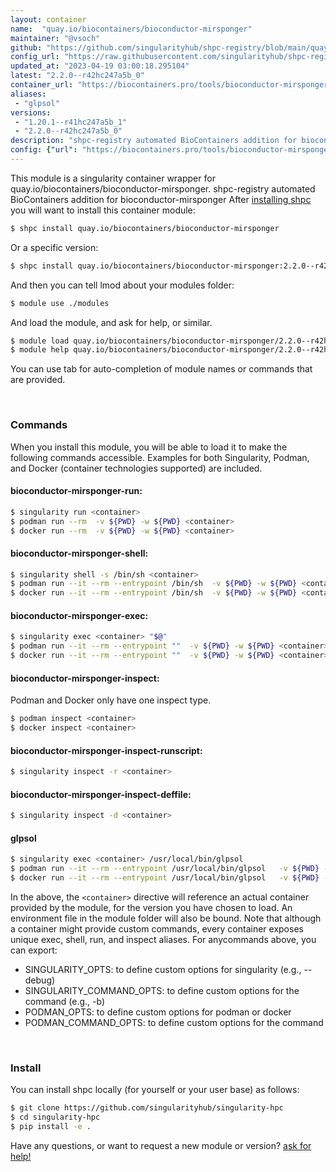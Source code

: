 ```yaml
---
layout: container
name:  "quay.io/biocontainers/bioconductor-mirsponger"
maintainer: "@vsoch"
github: "https://github.com/singularityhub/shpc-registry/blob/main/quay.io/biocontainers/bioconductor-mirsponger/container.yaml"
config_url: "https://raw.githubusercontent.com/singularityhub/shpc-registry/main/quay.io/biocontainers/bioconductor-mirsponger/container.yaml"
updated_at: "2023-04-19 03:00:18.295104"
latest: "2.2.0--r42hc247a5b_0"
container_url: "https://biocontainers.pro/tools/bioconductor-mirsponger"
aliases:
 - "glpsol"
versions:
 - "1.20.1--r41hc247a5b_1"
 - "2.2.0--r42hc247a5b_0"
description: "shpc-registry automated BioContainers addition for bioconductor-mirsponger"
config: {"url": "https://biocontainers.pro/tools/bioconductor-mirsponger", "maintainer": "@vsoch", "description": "shpc-registry automated BioContainers addition for bioconductor-mirsponger", "latest": {"2.2.0--r42hc247a5b_0": "sha256:63c5c4ddf17990837b1e689b9b62ea01a98a7788044b6469e0f482c21baf1f81"}, "tags": {"1.20.1--r41hc247a5b_1": "sha256:f8708faad531ebb77657c78a7aa02bc4b8ea9a9449370e633a9367b07972ce57", "2.2.0--r42hc247a5b_0": "sha256:63c5c4ddf17990837b1e689b9b62ea01a98a7788044b6469e0f482c21baf1f81"}, "docker": "quay.io/biocontainers/bioconductor-mirsponger", "aliases": {"glpsol": "/usr/local/bin/glpsol"}}
---
```


This module is a singularity container wrapper for quay.io/biocontainers/bioconductor-mirsponger.
shpc-registry automated BioContainers addition for bioconductor-mirsponger
After [installing shpc](#install) you will want to install this container module:


```bash
$ shpc install quay.io/biocontainers/bioconductor-mirsponger
```

Or a specific version:

```bash
$ shpc install quay.io/biocontainers/bioconductor-mirsponger:2.2.0--r42hc247a5b_0
```

And then you can tell lmod about your modules folder:

```bash
$ module use ./modules
```

And load the module, and ask for help, or similar.

```bash
$ module load quay.io/biocontainers/bioconductor-mirsponger/2.2.0--r42hc247a5b_0
$ module help quay.io/biocontainers/bioconductor-mirsponger/2.2.0--r42hc247a5b_0
```

You can use tab for auto-completion of module names or commands that are provided.

<br>

### Commands

When you install this module, you will be able to load it to make the following commands accessible.
Examples for both Singularity, Podman, and Docker (container technologies supported) are included.

#### bioconductor-mirsponger-run:

```bash
$ singularity run <container>
$ podman run --rm  -v ${PWD} -w ${PWD} <container>
$ docker run --rm  -v ${PWD} -w ${PWD} <container>
```

#### bioconductor-mirsponger-shell:

```bash
$ singularity shell -s /bin/sh <container>
$ podman run --it --rm --entrypoint /bin/sh  -v ${PWD} -w ${PWD} <container>
$ docker run --it --rm --entrypoint /bin/sh  -v ${PWD} -w ${PWD} <container>
```

#### bioconductor-mirsponger-exec:

```bash
$ singularity exec <container> "$@"
$ podman run --it --rm --entrypoint ""  -v ${PWD} -w ${PWD} <container> "$@"
$ docker run --it --rm --entrypoint ""  -v ${PWD} -w ${PWD} <container> "$@"
```

#### bioconductor-mirsponger-inspect:

Podman and Docker only have one inspect type.

```bash
$ podman inspect <container>
$ docker inspect <container>
```

#### bioconductor-mirsponger-inspect-runscript:

```bash
$ singularity inspect -r <container>
```

#### bioconductor-mirsponger-inspect-deffile:

```bash
$ singularity inspect -d <container>
```


#### glpsol

```bash
$ singularity exec <container> /usr/local/bin/glpsol
$ podman run --it --rm --entrypoint /usr/local/bin/glpsol   -v ${PWD} -w ${PWD} <container> -c " $@"
$ docker run --it --rm --entrypoint /usr/local/bin/glpsol   -v ${PWD} -w ${PWD} <container> -c " $@"
```



In the above, the `<container>` directive will reference an actual container provided
by the module, for the version you have chosen to load. An environment file in the
module folder will also be bound. Note that although a container
might provide custom commands, every container exposes unique exec, shell, run, and
inspect aliases. For anycommands above, you can export:

 - SINGULARITY_OPTS: to define custom options for singularity (e.g., --debug)
 - SINGULARITY_COMMAND_OPTS: to define custom options for the command (e.g., -b)
 - PODMAN_OPTS: to define custom options for podman or docker
 - PODMAN_COMMAND_OPTS: to define custom options for the command

<br>

### Install

You can install shpc locally (for yourself or your user base) as follows:

```bash
$ git clone https://github.com/singularityhub/singularity-hpc
$ cd singularity-hpc
$ pip install -e .
```

Have any questions, or want to request a new module or version? [ask for help!](https://github.com/singularityhub/singularity-hpc/issues)